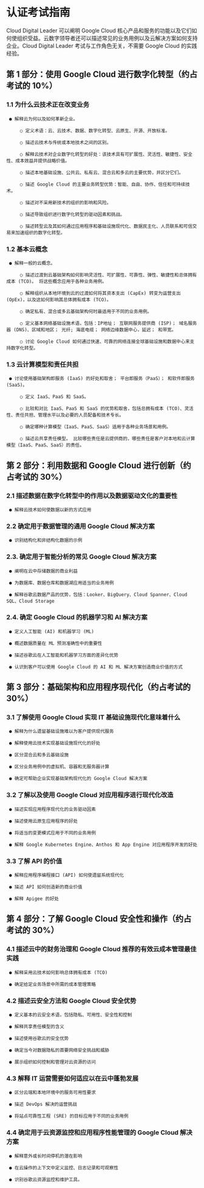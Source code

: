 # 认证考试指南
Cloud Digital Leader 可以阐明 Google Cloud 核心产品和服务的功能以及它们如何使组织受益。云数字领导者还可以描述常见的业务用例以及云解决方案如何支持企业。Cloud Digital Leader 考试与工作角色无关，不需要 Google Cloud 的实践经验。

## 第 1 部分：使用 Google Cloud 进行数字化转型（约占考试的 10%）
### 1.1 为什么云技术正在改变业务

     ● 解释云为何以及如何革新企业。

         ○ 定义术语：云、云技术、数据、数字化转型、云原生、开源、开放标准。

         ○ 描述云技术与传统或本地技术之间的区别。

         ○ 解释云技术对企业数字化转型的好处：该技术具有可扩展性、灵活性、敏捷性、安全性、成本效益并提供战略价值。

         ○ 描述本地基础设施、公共云、私有云、混合云和多云的主要优势，并区分它们。

         ○ 描述 Google Cloud 的主要业务转型优势：智能、自由、协作、信任和可持续技术。

         ○ 描述对不采用新技术的组织的影响和风险。

         ○ 描述导致组织进行数字化转型的驱动因素和挑战。

         ○ 描述转型云及其如何通过应用程序和基础设施现代化、数据民主化、人员联系和可信交易来加速组织的数字化转型。

### 1.2 基本云概念

     ● 解释一般的云概念。

         ○ 描述过渡到云基础架构如何影响灵活性、可扩展性、可靠性、弹性、敏捷性和总体拥有成本 (TCO)。 将这些概念应用于各种业务用例。

         ○ 解释组织从本地环境到云的过渡如何将其资本支出 (CapEx) 转变为运营支出 (OpEx)，以及这如何影响其总体拥有成本 (TCO)。

         ○ 确定私有、混合或多云基础架构何时最适用于不同的业务用例。

         ○ 定义基本网络基础设施术语，包括：IP地址； 互联网服务提供商 (ISP)； 域名服务器 (DNS)、区域和地区； 光纤; 海底电缆； 网络边缘数据中心，延迟； 和带宽。

         ○ 讨论 Google Cloud 如何通过快速、可靠的网络连接全球基础设施和数据中心来支持数字化转型。

### 1.3 云计算模型和责任共担

     ● 讨论使用基础架构即服务 (IaaS) 的好处和取舍； 平台即服务（PaaS）； 和软件即服务 (SaaS)。

         ○ 定义 IaaS、PaaS 和 SaaS。

         ○ 比较和对比 IaaS、PaaS 和 SaaS 的优势和取舍，包括总拥有成本 (TCO)、灵活性、责任共担、管理水平以及必要的人员配备和技术专长。

         ○ 确定哪种计算模型（IaaS、PaaS、SaaS）适用于各种业务场景和用例。

         ○ 描述云共享责任模型。 比较哪些责任是云提供商的，哪些责任是客户对本地和云计算模型（IaaS、PaaS、SaaS）的责任。

## 第 2 部分：利用数据和 Google Cloud 进行创新（约占考试的 30%）

### 2.1 描述数据在数字化转型中的作用以及数据驱动文化的重要性

     ● 解释云技术如何使数据以新的方式应用

### 2.2 确定用于数据管理的通用 Google Cloud 解决方案

     ● 识别结构化和非结构化数据的示例

### 2.3. 确定用于智能分析的常见 Google Cloud 解决方案

     ● 阐明在云中存储数据的商业利益

     ● 为数据库、数据仓库和数据湖应用适当的业务用例

     ● 解释谷歌云数据产品的优势，包括：Looker、BigQuery、Cloud Spanner、Cloud SQL、Cloud Storage

### 2.4. 确定 Google Cloud 的机器学习和 AI 解决方案

     ● 定义人工智能 (AI) 和机器学习 (ML)

     ● 概述数据质量在 ML 预测准确性中的重要性

     ● 描述谷歌云在人工智能和机器学习方面的差异化优势

     ● 认识到客户可以使用 Google Cloud 的 AI 和 ML 解决方案创造商业价值的方式

## 第 3 部分：基础架构和应用程序现代化（约占考试的 30%）

### 3.1 了解使用 Google Cloud 实现 IT 基础设施现代化意味着什么

     ● 解释为什么遗留基础设施难以为客户提供现代服务

     ● 解释使用云技术实现基础设施现代化的好处

     ● 区分混合云和多云基础设施

     ● 区分业务用例中的虚拟机、容器和无服务器计算

     ● 确定可帮助企业实现基础架构现代化的 Google Cloud 解决方案

### 3.2 了解以及使用 Google Cloud 对应用程序进行现代化改造

     ● 描述实现应用程序现代化的业务驱动因素

     ● 描述使用云原生应用程序的好处

     ● 将适当的变更模式应用于不同的业务用例

     ● 解释 Google Kubernetes Engine、Anthos 和 App Engine 对应用程序开发的好处

### 3.3 了解 API 的价值

     ● 解释应用程序编程接口 (API) 如何使遗留系统现代化

     ● 描述 API 如何创造新的商业价值

     ● 解释 Apigee 的好处

## 第 4 部分：了解 Google Cloud 安全性和操作（约占考试的 30%）

### 4.1 描述云中的财务治理和 Google Cloud 推荐的有效云成本管理最佳实践

     ● 解释采用云技术如何影响总体拥有成本 (TCO)

     ● 确定给定业务场景中所需的成本管理策略

### 4.2 描述云安全方法和 Google Cloud 安全优势

     ● 定义基本的云安全术语，包括隐私、可用性、安全性和控制

     ● 解释共享责任模型的含义

     ● 描述使用谷歌云的安全优势

     ● 确定当今对数据隐私的首要网络安全挑战和威胁

     ● 展示组织如何控制和管理对云资源的访问

### 4.3 解释 IT 运营需要如何适应以在云中蓬勃发展

     ● 区分云端和本地环境中的服务可用性要求

     ● 描述 DevOps 解决的运营挑战

     ● 将站点可靠性工程 (SRE) 的目标应用于不同的业务用例

### 4.4 确定用于云资源监控和应用程序性能管理的 Google Cloud 解决方案

     ● 解释意外或长时间停机的潜在影响

     ● 在云操作的上下文中定义监控、日志记录和可观察性

     ● 识别谷歌云资源监控和维护工具。